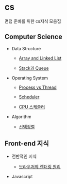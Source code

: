 # cs

면접 준비를 위한 cs지식 모음집

## Computer Science

- Data Structure

  - [Array and Linked List](https://github.com/Taewoong-H/cs/blob/master/DataStructure/%EB%B0%B0%EC%97%B4vs%EC%97%B0%EA%B2%B0%EB%A6%AC%EC%8A%A4%ED%8A%B8.md)

  - [Stack과 Queue](https://github.com/Taewoong-H/cs/blob/master/DataStructure/%EC%8A%A4%ED%83%9D%EA%B3%BC%20%ED%81%90.md)

- Operating System

  - [Process vs Thread](https://github.com/Taewoong-H/cs/blob/main/operating%20system/%ED%94%84%EB%A1%9C%EC%84%B8%EC%8A%A4%EC%99%80%20%EC%8A%A4%EB%A0%88%EB%93%9C.md)

  - [Scheduler](https://github.com/Taewoong-H/cs/blob/master/operating%20system/%EC%8A%A4%EC%BC%80%EC%A4%84%EB%9F%AC.md)

  - [CPU 스케줄러]()

- Algorithm
  - [선택정렬](https://github.com/Taewoong-H/cs/blob/master/algorithm/%EC%84%A0%ED%83%9D%EC%A0%95%EB%A0%AC.md)

## Front-end 지식

- 전반적인 지식

  - [브라우저의 렌더링 원리](https://github.com/Taewoong-H/cs/blob/master/front-end/knowledge/%EB%B8%8C%EB%9D%BC%EC%9A%B0%EC%A0%80%EC%9D%98%20%EB%A0%8C%EB%8D%94%EB%A7%81%20%EC%9B%90%EB%A6%AC.md)

- Javascript
